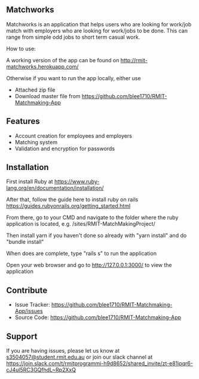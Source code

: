 Matchworks
----------

Matchworks is an application that helps users who are looking for work/job match with employers 
who are looking for work/jobs to be done. This can range from simple odd jobs to short term casual work.

How to use:

A working version of the app can be found on http://rmit-matchworks.herokuapp.com/

Otherwise if you want to run the app locally, either use 
- Attached zip file 
- Download master file from https://github.com/blee1710/RMIT-Matchmaking-App

Features
--------

- Account creation for employees and employers
- Matching system
- Validation and encryption for passwords

Installation
------------

First install Ruby at https://www.ruby-lang.org/en/documentation/installation/

After that, follow the guide here to install ruby on rails https://guides.rubyonrails.org/getting_started.html

From there, go to your CMD and navigate to the folder where the ruby application is located, e.g. /sites/RMIT-MatchMakingProject/

Then install yarn if you haven't done so already with "yarn install" and do "bundle install"

When does are complete, type "rails s" to run the application

Open your web browser and go to http://127.0.0.1:3000/ to view the application


Contribute
----------

- Issue Tracker: https://github.com/blee1710/RMIT-Matchmaking-App/issues
- Source Code: https://github.com/blee1710/RMIT-Matchmaking-App

Support
-------

If you are having issues, please let us know at s3504057@student.rmit.edu.au
or join our slack channel at https://join.slack.com/t/rmitprogrammi-h9d8652/shared_invite/zt-e81ipqr6-cJ4ul5RC3GQfhdL~Rp2XxQ
